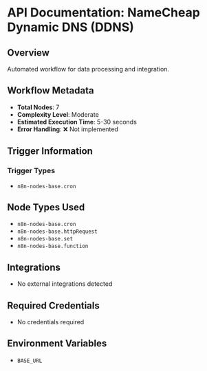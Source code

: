 # API Documentation: NameCheap Dynamic DNS (DDNS)

## Overview
Automated workflow for data processing and integration.

## Workflow Metadata
- **Total Nodes**: 7
- **Complexity Level**: Moderate
- **Estimated Execution Time**: 5-30 seconds
- **Error Handling**: ❌ Not implemented

## Trigger Information
### Trigger Types
- `n8n-nodes-base.cron`

## Node Types Used
- `n8n-nodes-base.cron`
- `n8n-nodes-base.httpRequest`
- `n8n-nodes-base.set`
- `n8n-nodes-base.function`

## Integrations
- No external integrations detected

## Required Credentials
- No credentials required

## Environment Variables
- `BASE_URL`
